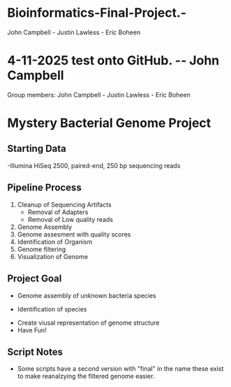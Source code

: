 # Bioinformatics-Final-Project.-

John Campbell - Justin Lawless - Eric Boheen
 
 4-11-2025 test onto GitHub. -- John Campbell 
=======
Group members: John Campbell - Justin Lawless - Eric Boheen
# Mystery Bacterial Genome Project
## Starting Data
-Illumina HiSeq 2500, paired-end, 250 bp sequencing reads
## Pipeline Process
1. Cleanup of Sequencing Artifacts
   - Removal of Adapters
   - Removal of Low quality reads
2. Genome Assembly
3. Genome assesment with quality scores
4. Identification of Organism
5. Genome filtering
6. Visualization of Genome
## Project Goal
- Genome assembly of unknown bacteria species 
+ Identification of species
* Create viusal representation of genome structure
* Have Fun!
## Script Notes
* Some scripts have a second version with "final" in the name these exist to make reanalzying the filtered genome easier.
  

